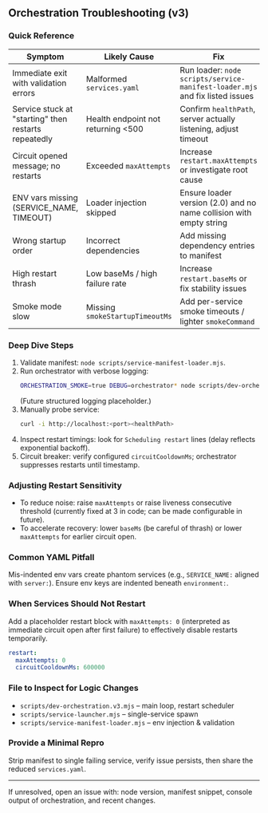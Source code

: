 ## Orchestration Troubleshooting (v3)

### Quick Reference

| Symptom                                              | Likely Cause                       | Fix                                                                          |
| ---------------------------------------------------- | ---------------------------------- | ---------------------------------------------------------------------------- |
| Immediate exit with validation errors                | Malformed `services.yaml`          | Run loader: `node scripts/service-manifest-loader.mjs` and fix listed issues |
| Service stuck at "starting" then restarts repeatedly | Health endpoint not returning <500 | Confirm `healthPath`, server actually listening, adjust timeout              |
| Circuit opened message; no restarts                  | Exceeded `maxAttempts`             | Increase `restart.maxAttempts` or investigate root cause                     |
| ENV vars missing (SERVICE_NAME, TIMEOUT)             | Loader injection skipped           | Ensure loader version (2.0) and no name collision with empty string          |
| Wrong startup order                                  | Incorrect dependencies             | Add missing dependency entries to manifest                                   |
| High restart thrash                                  | Low baseMs / high failure rate     | Increase `restart.baseMs` or fix stability issues                            |
| Smoke mode slow                                      | Missing `smokeStartupTimeoutMs`    | Add per-service smoke timeouts / lighter `smokeCommand`                      |

### Deep Dive Steps

1. Validate manifest: `node scripts/service-manifest-loader.mjs`.
2. Run orchestrator with verbose logging:
   ```bash
   ORCHESTRATION_SMOKE=true DEBUG=orchestrator* node scripts/dev-orchestration.mjs --monitor
   ```
   (Future structured logging placeholder.)
3. Manually probe service:
   ```bash
   curl -i http://localhost:<port><healthPath>
   ```
4. Inspect restart timings: look for `Scheduling restart` lines (delay reflects exponential
   backoff).
5. Circuit breaker: verify configured `circuitCooldownMs`; orchestrator suppresses restarts until
   timestamp.

### Adjusting Restart Sensitivity

- To reduce noise: raise `maxAttempts` or raise liveness consecutive threshold (currently fixed at 3
  in code; can be made configurable in future).
- To accelerate recovery: lower `baseMs` (be careful of thrash) or lower `maxAttempts` for earlier
  circuit open.

### Common YAML Pitfall

Mis-indented env vars create phantom services (e.g., `SERVICE_NAME:` aligned with `server:`). Ensure
env keys are indented beneath `environment:`.

### When Services Should Not Restart

Add a placeholder restart block with `maxAttempts: 0` (interpreted as immediate circuit open after
first failure) to effectively disable restarts temporarily.

```yaml
restart:
  maxAttempts: 0
  circuitCooldownMs: 600000
```

### File to Inspect for Logic Changes

- `scripts/dev-orchestration.v3.mjs` – main loop, restart scheduler
- `scripts/service-launcher.mjs` – single-service spawn
- `scripts/service-manifest-loader.mjs` – env injection & validation

### Provide a Minimal Repro

Strip manifest to single failing service, verify issue persists, then share the reduced
`services.yaml`.

---

If unresolved, open an issue with: node version, manifest snippet, console output of orchestration,
and recent changes.
